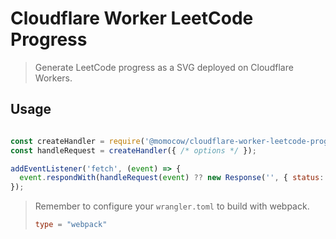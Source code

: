 # Cloudflare Worker LeetCode Progress

> Generate LeetCode progress as a SVG deployed on Cloudflare Workers.

## Usage

```js

const createHandler = require('@momocow/cloudflare-worker-leetcode-progress').default
const handleRequest = createHandler({ /* options */ });

addEventListener('fetch', (event) => {
  event.respondWith(handleRequest(event) ?? new Response('', { status: 405 }));
});
```

> Remember to configure your `wrangler.toml` to build with webpack.
>
> ```toml
> type = "webpack"
> ``` 
